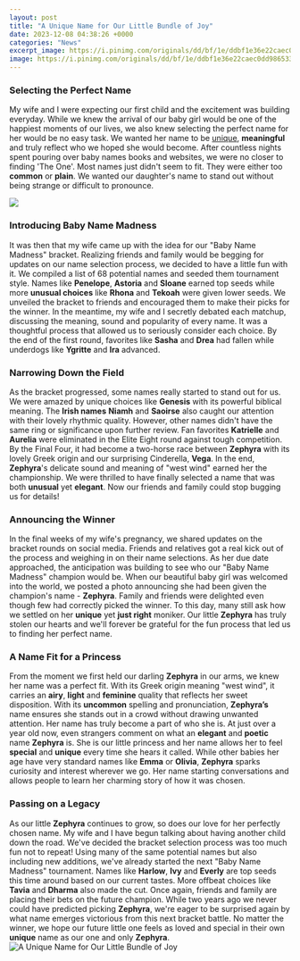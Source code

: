 ```yaml
---
layout: post
title: "A Unique Name for Our Little Bundle of Joy"
date: 2023-12-08 04:38:26 +0000
categories: "News"
excerpt_image: https://i.pinimg.com/originals/dd/bf/1e/ddbf1e36e22caec0dd98653311434f52.jpg
image: https://i.pinimg.com/originals/dd/bf/1e/ddbf1e36e22caec0dd98653311434f52.jpg
---
```


### Selecting the Perfect Name
My wife and I were expecting our first child and the excitement was building everyday. While we knew the arrival of our baby girl would be one of the happiest moments of our lives, we also knew selecting the perfect name for her would be no easy task. We wanted her name to be [unique](https://store.fi.io.vn/funny-video-gamer-xmas-i-paused-my-game-to-be-here-christmas-24/men&), **meaningful** and truly reflect who we hoped she would become. 
After countless nights spent pouring over baby names books and websites, we were no closer to finding 'The One'. Most names just didn't seem to fit. They were either too **common** or **plain**. We wanted our daughter's name to stand out without being strange or difficult to pronounce. 

![](https://i.pinimg.com/736x/c6/b9/bd/c6b9bd6590dbe6e38ffcc83d41b805a0.jpg)
### Introducing Baby Name Madness
It was then that my wife came up with the idea for our "Baby Name Madness" bracket. Realizing friends and family would be begging for updates on our name selection process, we decided to have a little fun with it. We compiled a list of 68 potential names and seeded them tournament style. Names like **Penelope**, **Astoria** and **Sloane** earned top seeds while more **unusual choices** like **Rhona** and **Tekoah** were given lower seeds. 
We unveiled the bracket to friends and encouraged them to make their picks for the winner. In the meantime, my wife and I secretly debated each matchup, discussing the meaning, sound and popularity of every name. It was a thoughtful process that allowed us to seriously consider each choice. By the end of the first round, favorites like **Sasha** and **Drea** had fallen while underdogs like **Ygritte** and **Ira** advanced.
### Narrowing Down the Field
As the bracket progressed, some names really started to stand out for us. We were amazed by unique choices like **Genesis** with its powerful biblical meaning. The **Irish names** **Niamh** and **Saoirse** also caught our attention with their lovely rhythmic quality. However, other names didn't have the same ring or significance upon further review. Fan favorites **Katrielle** and **Aurelia** were eliminated in the Elite Eight round against tough competition. 
By the Final Four, it had become a two-horse race between **Zephyra** with its lovely Greek origin and our surprising Cinderella, **Vega**. In the end, **Zephyra**'s delicate sound and meaning of "west wind" earned her the championship. We were thrilled to have finally selected a name that was both **unusual** yet **elegant**. Now our friends and family could stop bugging us for details!
### Announcing the Winner 
In the final weeks of my wife's pregnancy, we shared updates on the bracket rounds on social media. Friends and relatives got a real kick out of the process and weighing in on their name selections. As her due date approached, the anticipation was building to see who our "Baby Name Madness" champion would be. 
When our beautiful baby girl was welcomed into the world, we posted a photo announcing she had been given the champion's name - **Zephyra**. Family and friends were delighted even though few had correctly picked the winner. To this day, many still ask how we settled on her **unique** yet **just right** moniker. Our little **Zephyra** has truly stolen our hearts and we'll forever be grateful for the fun process that led us to finding her perfect name.
### A Name Fit for a Princess  
From the moment we first held our darling **Zephyra** in our arms, we knew her name was a perfect fit. With its Greek origin meaning "west wind", it carries an **airy**, **light** and **feminine** quality that reflects her sweet disposition. With its **uncommon** spelling and pronunciation, **Zephyra’s** name ensures she stands out in a crowd without drawing unwanted attention. 
Her name has truly become a part of who she is. At just over a year old now, even strangers comment on what an **elegant** and **poetic** name **Zephyra** is. She is our little princess and her name allows her to feel **special** and **unique** every time she hears it called. While other babies her age have very standard names like **Emma** or **Olivia**, **Zephyra** sparks curiosity and interest wherever we go. Her name starting conversations and allows people to learn her charming story of how it was chosen. 
### Passing on a Legacy
As our little **Zephyra** continues to grow, so does our love for her perfectly chosen name. My wife and I have begun talking about having another child down the road. We've decided the bracket selection process was too much fun not to repeat! Using many of the same potential names but also including new additions, we've already started the next "Baby Name Madness" tournament. 
Names like **Harlow**, **Ivy** and **Everly** are top seeds this time around based on our current tastes. More offbeat choices like **Tavia** and **Dharma** also made the cut. Once again, friends and family are placing their bets on the future champion. While two years ago we never could have predicted picking **Zephyra**, we're eager to be surprised again by what name emerges victorious from this next bracket battle. No matter the winner, we hope our future little one feels as loved and special in their own **unique** name as our one and only **Zephyra**.
![A Unique Name for Our Little Bundle of Joy](https://i.pinimg.com/originals/dd/bf/1e/ddbf1e36e22caec0dd98653311434f52.jpg)